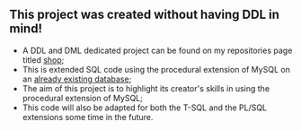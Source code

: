 ## This project was created without having DDL in mind!

- A DDL and DML dedicated project can be found on my repositories page titled [shop](https://github.com/nilejoy/shop);
- This is extended SQL code using the procedural extension of MySQL on an [already existing database](https://github.com/lerocha/chinook-database/releases/tag/v1.4.0);
- The aim of this project is to highlight its creator's skills in using the procedural extension of MySQL;
- This code will also be adapted for both the T-SQL and the PL/SQL extensions some time in the future.
